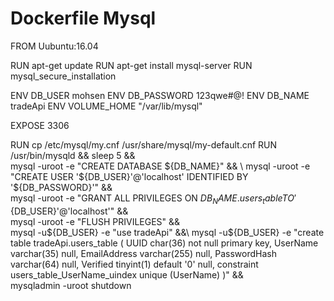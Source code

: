 # Dockerfile Mysql

FROM Uubuntu:16.04

RUN apt-get update
RUN apt-get install mysql-server
RUN mysql_secure_installation

ENV DB_USER mohsen
ENV DB_PASSWORD 123qwe#@!
ENV DB_NAME tradeApi
ENV VOLUME_HOME "/var/lib/mysql"

EXPOSE 3306 

RUN cp /etc/mysql/my.cnf /usr/share/mysql/my-default.cnf
RUN /usr/bin/mysqld  && sleep 5 && \
     mysql -uroot -e "CREATE DATABASE ${DB_NAME}" && \
     mysql -uroot -e "CREATE USER '${DB_USER}'@'localhost' IDENTIFIED BY '${DB_PASSWORD}'" && \
     mysql -uroot -e "GRANT ALL PRIVILEGES ON ${DB_NAME}.users_table TO '${DB_USER}'@'localhost'" &&\
     mysql -uroot -e "FLUSH PRIVILEGES" &&\
     mysql -u${DB_USER} -e "use tradeApi" &&\
     mysql -u${DB_USER} -e "create table tradeApi.users_table ( UUID char(36) not null primary key,
UserName varchar(35) null,
EmailAddress varchar(255) null,
PasswordHash varchar(64) null,
Verified  tinyint(1) default '0' null,
constraint users_table_UserName_uindex   unique (UserName) )" &&\
     mysqladmin -uroot shutdown
